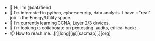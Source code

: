 - 👋 Hi, I’m @datafiend
- 👀 I’m interested in python, cybersecurity, data analysis. I have a "real" job in the Energy/Utility space.
- 🌱 I’m currently learning CCNA, Layer 2/3 devices.
- 💞️ I’m looking to collaborate on pentesting, audits, ethical hacks.
- 📫 How to reach me...[r][long][@][sacmap][.][org]

<!---
datafiend/datafiend is a ✨ special ✨ repository because its `README.md` (this file) appears on your GitHub profile.
You can click the Preview link to take a look at your changes.
--->
